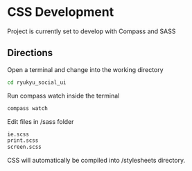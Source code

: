 # CSS Development
Project is currently set to develop with Compass and SASS

## Directions
Open a terminal and change into the working directory
```bash
cd ryukyu_social_ui
```

Run compass watch inside the terminal
```bash
compass watch
```

Edit files in /sass folder
```bash
ie.scss
print.scss
screen.scss
```

CSS will automatically be compiled into /stylesheets directory.